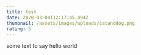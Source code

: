 ```yaml
---
title: test
date: 2020-03-04T12:17:45.494Z
thumbnail: /assets/images/uploads/catanddog.png
rating: 5
---
```

some text to say hello world